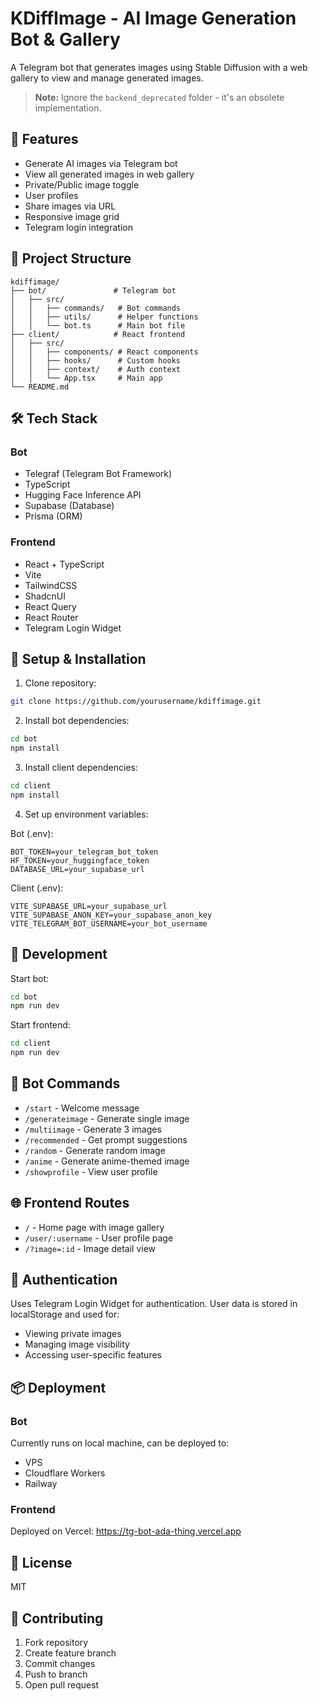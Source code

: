 # KDiffImage - AI Image Generation Bot & Gallery

A Telegram bot that generates images using Stable Diffusion with a web gallery to view and manage generated images.

> **Note:** Ignore the `backend_deprecated` folder - it's an obsolete implementation.

## 🚀 Features

- Generate AI images via Telegram bot
- View all generated images in web gallery
- Private/Public image toggle
- User profiles
- Share images via URL
- Responsive image grid
- Telegram login integration

## 📁 Project Structure

```
kdiffimage/
├── bot/               # Telegram bot
│   ├── src/
│   │   ├── commands/   # Bot commands
│   │   ├── utils/      # Helper functions
│   │   └── bot.ts      # Main bot file
├── client/            # React frontend
│   ├── src/
│   │   ├── components/ # React components
│   │   ├── hooks/      # Custom hooks
│   │   ├── context/    # Auth context
│   │   └── App.tsx     # Main app
└── README.md
```

## 🛠 Tech Stack

### Bot

- Telegraf (Telegram Bot Framework)
- TypeScript
- Hugging Face Inference API
- Supabase (Database)
- Prisma (ORM)

### Frontend

- React + TypeScript
- Vite
- TailwindCSS
- ShadcnUI
- React Query
- React Router
- Telegram Login Widget

## 🔧 Setup & Installation

1. Clone repository:

```bash
git clone https://github.com/yourusername/kdiffimage.git
```

2. Install bot dependencies:

```bash
cd bot
npm install
```

3. Install client dependencies:

```bash
cd client
npm install
```

4. Set up environment variables:

Bot (.env):

```properties
BOT_TOKEN=your_telegram_bot_token
HF_TOKEN=your_huggingface_token
DATABASE_URL=your_supabase_url
```

Client (.env):

```properties
VITE_SUPABASE_URL=your_supabase_url
VITE_SUPABASE_ANON_KEY=your_supabase_anon_key
VITE_TELEGRAM_BOT_USERNAME=your_bot_username
```

## 🚀 Development

Start bot:

```bash
cd bot
npm run dev
```

Start frontend:

```bash
cd client
npm run dev
```

## 📝 Bot Commands

- `/start` - Welcome message
- `/generateimage` - Generate single image
- `/multiimage` - Generate 3 images
- `/recommended` - Get prompt suggestions
- `/random` - Generate random image
- `/anime` - Generate anime-themed image
- `/showprofile` - View user profile

## 🌐 Frontend Routes

- `/` - Home page with image gallery
- `/user/:username` - User profile page
- `/?image=:id` - Image detail view

## 🔐 Authentication

Uses Telegram Login Widget for authentication. User data is stored in localStorage and used for:

- Viewing private images
- Managing image visibility
- Accessing user-specific features

## 📦 Deployment

### Bot

Currently runs on local machine, can be deployed to:

- VPS
- Cloudflare Workers
- Railway

### Frontend

Deployed on Vercel:
https://tg-bot-ada-thing.vercel.app

## 📄 License

MIT

## 👥 Contributing

1. Fork repository
2. Create feature branch
3. Commit changes
4. Push to branch
5. Open pull request

```

```
